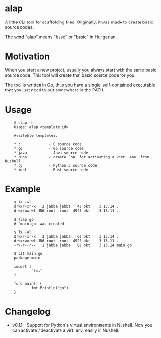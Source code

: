 # alap

A little CLI tool for scaffolding files. Originally,
it was made to create basic source codes.

The word "alap" means "base" or "basic" in Hungarian.

# Motivation

When you start a new project, usually you always start
with the same basic source code. This tool will create
that basic source code for you.

The tool is written in Go, thus you have a single,
self-contained executable that you just need to put
somewhere in the PATH.

# Usage

        $ alap -h
        Usage: alap <template_id>

        Available templates:

        * c             - C source code
        * go            - Go source code
        * java          - Java source code
        * nuon          - create `on` for activating a virt. env. from Nushell
        * py            - Python 3 source code
        * rust          - Rust source code

# Example

        $ ls -al
        drwxr-xr-x   2 jabba jabba   40 okt    3 13.14 .
        drwxrwxrwt 186 root  root  4920 okt    3 13.11 ..

        $ alap go
        # `main.go` was created

        $ ls -al
        drwxr-xr-x   2 jabba jabba   60 okt    3 13.14 .
        drwxrwxrwt 186 root  root  4920 okt    3 13.11 ..
        -rw-r--r--   1 jabba jabba   68 okt    3 13.14 main.go

        $ cat main.go
        package main

        import (
                "fmt"
        )

        func main() {
                fmt.Println("go")
        }

# Changelog

* v0.1.1 - Support for Python's virtual environments in Nushell. Now
you can activate / deactivate a virt. env. easily in Nushell.

